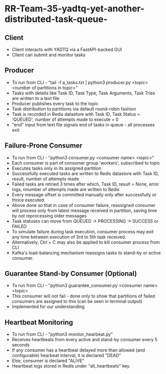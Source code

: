 # RR-Team-35-yadtq-yet-another-distributed-task-queue-

## Client
* Client interacts with YADTQ via a FastAPI-backed GUI
* Client can submit and monitor tasks

## Producer 
* To run from CLI - "tail -f a_tasks.txt | python3 producer.py \<topic\> \<number of partitions in topic\>"
* Tasks with details like Task ID, Task Type, Task Arguments, Task Tries are written to a text file
* Producer publishes every task to the topic
* Task distribution to partitions via default round-robin fashion
* Task is recorded in Redis datastore with Task ID, Task Status = 'QUEUED', number of attempts made to execute = 0
* "end" input from text file signals end of tasks in queue - all processes exit

## Failure-Prone Consumer
* To run from CLI - "python3 consumer.py \<consumer name\> \<topic\>"
* Each consumer is part of consumer group 'workers', subscribed to topic
* Executes tasks only in its assigned partition
* Successfully executed tasks are written to Redis datastore with Task ID, result, number of attempts made
* Failed tasks are retried 3 times after which, Task ID, result = None, error logs, nnumber of attempts made are written to Redis
* Every message offset is committed manually only after successfully or thrice executed.
* Above done so that in case of consumer failure, reassigned consumer will process only from latest message received in partition, saving time by not reprocessing older messages
* Task statuses can move from QUEUED -> PROCESSING -> SUCCESS or FAILED
* To simulate failure during task execution, consumer process may exit any time between execution of 3rd to 5th task received.
* Alternatively, Ctrl + C may also be applied to kill consumer process from CLI
* Kafka's load-balancing mechanism reassigns tasks to stand-by or active consumer.

## Guarantee Stand-by Consumer (Optional)
* To run from CLI - "python3 guarantee_consumer.py \<consumer name\> \<topic\>
* This consumer will not fail - done only to show that partitions of failed consumers are assigned to this (can be seen in terminal output)
* Implemented for our understanding

## Heartbeat Monitoring
* To run from CLI - "python3 monitor_hearbeat.py"
* Receives heartbeats from every active and stand-by consumer every 5 seconds
* If any consumer has a heartbeat delayed more than allowed (and configurable) hearbeat interval, it is declared "DEAD"
* Else, consumer is declared "ALIVE"
* Heartbeat logs stored in Redis under "all_heartbeats" key.
